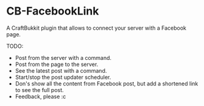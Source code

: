 CB-FacebookLink
=============

A CraftBukkit plugin that allows to connect your server with a Facebook page.

TODO: 
 - Post from the server with a command.
 - Post from the page to the server.
 - See the latest post with a command.
 - Start/stop the post updater scheduler.
 - Don's show all the content from Facebook post, but add a shortened link to see the full post.
 - Feedback, please :c